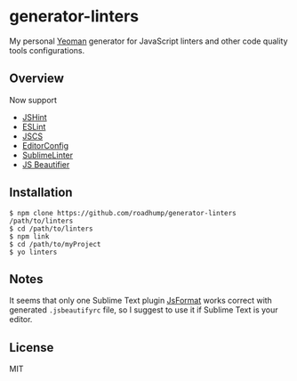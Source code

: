 # generator-linters 

My personal [Yeoman](http://yeoman.io) generator for JavaScript linters and other code quality tools configurations.

## Overview

Now support

* [JSHint](http://jshint.com)
* [ESLint](http://eslint.org)
* [JSCS](https://github.com/mdevils/node-jscs)
* [EditorConfig](http://editorconfig.org)
* [SublimeLinter](http://sublimelinter.readthedocs.org)
* [JS Beautifier](http://jsbeautifier.org)

## Installation

```
$ npm clone https://github.com/roadhump/generator-linters /path/to/linters
$ cd /path/to/linters
$ npm link
$ cd /path/to/myProject
$ yo linters
```

## Notes

It seems that only one Sublime Text plugin [JsFormat](https://github.com/jdc0589/JsFormat) works correct with generated `.jsbeautifyrc` file, so I suggest to use it if Sublime Text is your editor.

## License

MIT
